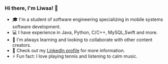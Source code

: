 ### Hi there, I'm Liwaa! 👋

- 🎓 I'm a student of software engineering specializing in mobile systems software development.
- 💻 I have experience in Java, Python, C/C++, MySQL,Swift and more.
- 🚀 I'm always learning and looking to collaborate with other content creators.
- 🔗 Check out my <a href="https://www.linkedin.com/in/liwaa-hosh-4101711b0/">LinkedIn profile</a> for more information.
- ⚡ Fun fact: I love playing tennis and listening to calm music.

